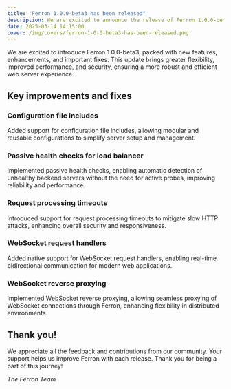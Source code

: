 ```yaml
---
title: "Ferron 1.0.0-beta3 has been released"
description: We are excited to announce the release of Ferron 1.0.0-beta3. This release brings several new features, improvements, and fixes.
date: 2025-03-14 14:15:00
cover: /img/covers/ferron-1-0-0-beta3-has-been-released.png
---
```


We are excited to introduce Ferron 1.0.0-beta3, packed with new features, enhancements, and important fixes. This update brings greater flexibility, improved performance, and security, ensuring a more robust and efficient web server experience.

## Key improvements and fixes

### Configuration file includes
Added support for configuration file includes, allowing modular and reusable configurations to simplify server setup and management.

### Passive health checks for load balancer
Implemented passive health checks, enabling automatic detection of unhealthy backend servers without the need for active probes, improving reliability and performance.

### Request processing timeouts
Introduced support for request processing timeouts to mitigate slow HTTP attacks, enhancing overall security and responsiveness.

### WebSocket request handlers
Added native support for WebSocket request handlers, enabling real-time bidirectional communication for modern web applications.

### WebSocket reverse proxying
Implemented WebSocket reverse proxying, allowing seamless proxying of WebSocket connections through Ferron, enhancing flexibility in distributed environments.

## Thank you!

We appreciate all the feedback and contributions from our community. Your support helps us improve Ferron with each release. Thank you for being a part of this journey!

*The Ferron Team*